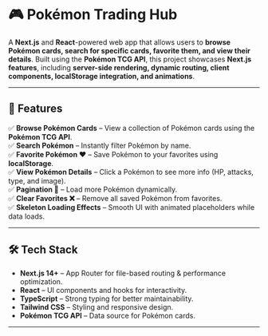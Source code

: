 # 🎮 Pokémon Trading Hub  

A **Next.js** and **React**-powered web app that allows users to **browse Pokémon cards, search for specific cards, favorite them, and view their details**. Built using the **Pokémon TCG API**, this project showcases **Next.js features**, including **server-side rendering, dynamic routing, client components, localStorage integration, and animations**.

---

## 🚀 Features  

✅ **Browse Pokémon Cards** – View a collection of Pokémon cards using the **Pokémon TCG API**.  
✅ **Search Pokémon** – Instantly filter Pokémon by name.  
✅ **Favorite Pokémon ❤️** – Save Pokémon to your favorites using **localStorage**.  
✅ **View Pokémon Details** – Click a Pokémon to see more info (HP, attacks, type, and image).  
✅ **Pagination 📜** – Load more Pokémon dynamically.  
✅ **Clear Favorites ❌** – Remove all saved Pokémon from favorites.  
✅ **Skeleton Loading Effects** – Smooth UI with animated placeholders while data loads.  

---

## 🛠️ Tech Stack  

- **Next.js 14+** – App Router for file-based routing & performance optimization.  
- **React** – UI components and hooks for interactivity.  
- **TypeScript** – Strong typing for better maintainability.  
- **Tailwind CSS** – Styling and responsive design.  
- **Pokémon TCG API** – Data source for Pokémon cards.  

---



